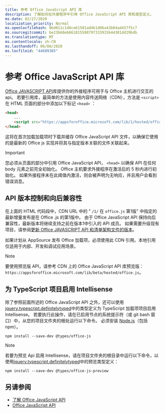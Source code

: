 ```yaml
---
title: 参考 Office JavaScript API 库
description: 了解如何在外接程序中引用 Office JavaScript API 库和类型定义。
ms.date: 02/27/2020
localization_priority: Normal
ms.openlocfilehash: 8bd011c140ce61581ad4b1d06a43b04ad437f5c7
ms.sourcegitcommit: be23b68eb661015508797333915b44381dd29bdb
ms.translationtype: MT
ms.contentlocale: zh-CN
ms.lasthandoff: 06/08/2020
ms.locfileid: "44609385"
---
```

# <a name="referencing-the-office-javascript-api-library"></a>参考 Office JavaScript API 库

[Office JAVASCRIPT API](../reference/javascript-api-for-office.md)库提供你的外接程序可用于与 Office 主机进行交互的 api。 若要引用库，最简单的方法是使用内容传送网络（CDN），方法是 `<script>` 在 HTML 页面的部分中添加以下标记 `<head>` ：  

```html
<head>
    ...
    <script src="https://appsforoffice.microsoft.com/lib/1/hosted/office.js" type="text/javascript"></script>
</head>
```

这将在首次加载加载项时下载并缓存 Office JavaScript API 文件，以确保它使用的是最新的 Office js 实现并将其与指定版本关联的文件关联起来。

> [!IMPORTANT]
> 您必须从页面的部分中引用 Office JavaScript API， `<head>` 以确保 API 在任何 body 元素之前完全初始化。 Office 主机要求外接程序在激活后的 5 秒内进行初始化。 如果外接程序未在此阈值内激活，则会被声明为无响应，并且用户会看到错误消息。

## <a name="api-versioning-and-backward-compatibility"></a>API 版本控制和向后兼容性

在上面的 HTML 代码段中，CDN URL 中的 " `/1/` 在 `office.js` 第1版" 中指定的最新增量发布是在 Office .js 的第1版中。 由于 Office JavaScript API 保持向后兼容性，最新版本将继续支持之前在版本1中引入的 API 成员。 如果需要升级现有项目，请参阅[更新 Office JAVASCRIPT API 和清单架构文件的版本](update-your-javascript-api-for-office-and-manifest-schema-version.md)。 

如果计划从 AppSource 发布 Office 加载项，必须使用此 CDN 引用。本地引用仅适用于内部、开发和调试应用场景。

> [!NOTE]
> 要使用预览版 API，请参考 CDN 上的 Office JavaScript API 库预览版：`https://appsforoffice.microsoft.com/lib/beta/hosted/office.js`。

## <a name="enabling-intellisense-for-a-typescript-project"></a>为 TypeScript 项目启用 Intellisense

除了参照前面所述的 Office JavaScript API 之外，还可以使用[jquery.typescript.definitelytyped](https://github.com/DefinitelyTyped/DefinitelyTyped/tree/master/types/office-js)中的类型定义为 TypeScript 加载项项目启用 Intellisense。 若要执行此操作，请在已启用节点的系统提示符（或 git bash 窗口）中，从您的项目文件夹的根处运行以下命令。 必须安装 [Node.js](https://nodejs.org)（包括 npm）。

```command&nbsp;line
npm install --save-dev @types/office-js
```

> [!NOTE]
> 若要为预览 Api 启用 Intellisense，请在项目文件夹的根目录中运行以下命令，以使用[jquery.typescript.definitelytyped](https://github.com/DefinitelyTyped/DefinitelyTyped/tree/master/types/office-js-preview)中的预览类型定义： 
>
> `npm install --save-dev @types/office-js-preview`

## <a name="see-also"></a>另请参阅

- [了解 Office JavaScript API](understanding-the-javascript-api-for-office.md)
- [Office JavaScript API](../reference/javascript-api-for-office.md)
